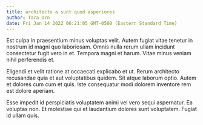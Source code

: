 ```yaml
---
title: architecto a sunt quod asperiores
author: Tara Orn
date: Fri Jan 14 2022 06:21:05 GMT-0500 (Eastern Standard Time)
---
```

Est culpa in praesentium minus voluptas velit. Autem fugiat vitae tenetur in nostrum id magni quo laboriosam. Omnis nulla rerum ullam incidunt consectetur fugit vero in et. Tempora magni et harum. Vitae minus veniam nihil perferendis et.

 Eligendi et velit ratione at occaecati explicabo et ut. Rerum architecto recusandae quia et aut voluptatibus quidem. Sit atque laborum optio. Autem et dolores cum cum et quis. Iste consequatur modi dolorem inventore rem est dolore aperiam.

 Esse impedit id perspiciatis voluptatem animi vel vero sequi aspernatur. Ea voluptas non. Et molestiae qui et laudantium dolores sunt voluptatem. Fugiat id ullam quis.